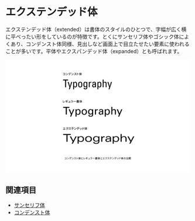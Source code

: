 # エクステンデッド体

エクステンデッド体（extended）は書体のスタイルのひとつで、字幅が広く横に平べったい形をしているのが特徴です。とくにサンセリフ体やゴシック体によくあり、コンデンスト体同様、見出しなど画面上で目立たせたい要素に使われることが多いです。平体やエクスパンデッド体（expanded）とも呼ばれます。

![コンデンスト体とレギュラー書体とエクステンデッド体の比較](../images/condensed_extended.png)

## 関連項目

- [サンセリフ体](./sans-serif.md)
- [コンデンスト体](./condensed.md)
